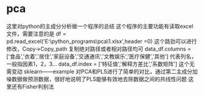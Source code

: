 # pca
这里对python的主成分分析做一个程序的总结
这个程序的主要功能有读取excel文件，需要注意的是
df = pd.read_excel('E:\\python_programs\\pca\\1.xlsx',header =0) 这个路劲可以进行修改，Copy->Copy_path 复制绝对路径或者相对路径均可
data_df.columns = ['食品','衣着','居住','家庭设备','交通通讯','文教娱乐','医疗保健','其他']  代表列名，一般指因素1，2，3...
data_df.index = ['特征值','解释方差比','系数矩阵'] 这个无需变动
sklearn——example 对PCA和PLS进行了简单的对比，通过第二主成分加噪数据做预测数据，很好地说明了PLS能够有效地去除数据之间的共线性问题
这里还有Fisher判别法
 
